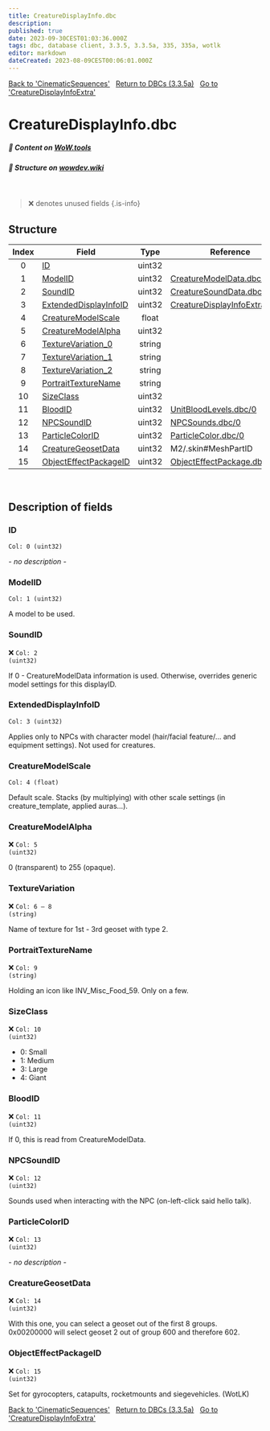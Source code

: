 ```yaml
---
title: CreatureDisplayInfo.dbc
description:
published: true
date: 2023-09-30CEST01:03:36.000Z
tags: dbc, database client, 3.3.5, 3.3.5a, 335, 335a, wotlk
editor: markdown
dateCreated: 2023-08-09CEST00:06:01.000Z
---
```

<a href="https://trinitycore.info/files/DBC/335/cinematicsequences" class="mt-5 v-btn v-btn--depressed v-btn--flat v-btn--outlined theme--light v-size--default darkblue--text text--lighten-3"><span class="v-btn__content"><i aria-hidden="true" class="v-icon notranslate v-icon--left mdi mdi-arrow-left theme--light"></i><span>Back to 'CinematicSequences'</span></span></a>&nbsp;&nbsp;&nbsp;<a href="https://trinitycore.info/files/DBC/335/DBC" class="mt-5 v-btn v-btn--depressed v-btn--flat v-btn--outlined theme--light v-size--default darkblue--text text--lighten-3"><span class="v-btn__content"><i aria-hidden="true" class="v-icon notranslate v-icon--left mdi mdi-home-outline theme--light"></i><span>Return to DBCs (3.3.5a)</span></span></a>&nbsp;&nbsp;&nbsp;<a href="https://trinitycore.info/files/DBC/335/creaturedisplayinfoextra" class="mt-5 v-btn v-btn--depressed v-btn--flat v-btn--outlined theme--light v-size--default darkblue--text text--lighten-3"><span class="v-btn__content"><span>Go to 'CreatureDisplayInfoExtra'</span><i aria-hidden="true" class="v-icon notranslate v-icon--right mdi mdi-arrow-right theme--light"></i></span></a>

# CreatureDisplayInfo.dbc
##### :open_book: Content on [WoW.tools](https://wow.tools/dbc/?dbc=creaturedisplayinfo&build=3.3.5.12340)
##### :pencil: Structure on [wowdev.wiki](https://wowdev.wiki/DB/CreatureDisplayInfo)
&nbsp;

> :x: denotes unused fields
{.is-info}


## Structure

| Index | Field | Type | Reference |
| :---: | --- | :---: | --- |
| 0 | [ID](#id) | uint32 |  |
| 1 | [ModelID](#modelid) | uint32 | [CreatureModelData.dbc/0](/files/DBC/335/creaturemodeldata#id) |
| 2 | [SoundID](#soundid) | uint32 | [CreatureSoundData.dbc/0](/files/DBC/335/creaturesounddata#id) |
| 3 | [ExtendedDisplayInfoID](#extendeddisplayinfoid) | uint32 | [CreatureDisplayInfoExtra.dbc/0](/files/DBC/335/creaturedisplayinfoextra#id) |
| 4 | [CreatureModelScale](#creaturemodelscale) | float |  |
| 5 | [CreatureModelAlpha](#creaturemodelalpha) | uint32 |  |
| 6 | [TextureVariation_0](#texturevariation) | string |  |
| 7 | [TextureVariation_1](#texturevariation) | string |  |
| 8 | [TextureVariation_2](#texturevariation) | string |  |
| 9 | [PortraitTextureName](#portraittexturename) | string |  |
| 10 | [SizeClass](#sizeclass) | uint32 |  |
| 11 | [BloodID](#bloodid) | uint32 | [UnitBloodLevels.dbc/0](/files/DBC/335/unitbloodlevels#id) |
| 12 | [NPCSoundID](#npcsoundid) | uint32 | [NPCSounds.dbc/0](/files/DBC/335/npcsounds#id) |
| 13 | [ParticleColorID](#particlecolorid) | uint32 | [ParticleColor.dbc/0](/files/DBC/335/particlecolor#id) |
| 14 | [CreatureGeosetData](#creaturegeosetdata) | uint32 | M2/.skin#MeshPartID |
| 15 | [ObjectEffectPackageID](#objecteffectpackageid) | uint32 | [ObjectEffectPackage.dbc/0](/files/DBC/335/objecteffectpackage#id) |
&nbsp;
## Description of fields

### ID
<code>Col: 0 (uint32)</code>

*- no description -*
&nbsp;

### ModelID
<code>Col: 1 (uint32)</code>

A model to be used.
&nbsp;

### SoundID
:x: <code>Col: 2 (uint32)</code>

If 0 - CreatureModelData information is used. Otherwise, overrides generic model settings for this displayID.
&nbsp;

### ExtendedDisplayInfoID
<code>Col: 3 (uint32)</code>

Applies only to NPCs with character model (hair/facial feature/... and equipment settings). Not used for creatures.
&nbsp;

### CreatureModelScale
<code>Col: 4 (float)</code>

Default scale. Stacks (by multiplying) with other scale settings (in creature_template, applied auras...).
&nbsp;

### CreatureModelAlpha
:x: <code>Col: 5 (uint32)</code>

0 (transparent) to 255 (opaque).
&nbsp;

### TextureVariation
:x: <code>Col: 6 &ndash; 8 (string)</code>

Name of texture for 1st - 3rd geoset with type 2.
&nbsp;

### PortraitTextureName
:x: <code>Col: 9 (string)</code>

Holding an icon like INV_Misc_Food_59. Only on a few.
&nbsp;

### SizeClass
:x: <code>Col: 10 (uint32)</code>

* 0: Small
* 1: Medium
* 3: Large
* 4: Giant
&nbsp;

### BloodID
:x: <code>Col: 11 (uint32)</code>

If 0, this is read from CreatureModelData.
&nbsp;

### NPCSoundID
:x: <code>Col: 12 (uint32)</code>

Sounds used when interacting with the NPC (on-left-click said hello talk).
&nbsp;

### ParticleColorID
:x: <code>Col: 13 (uint32)</code>

*- no description -*
&nbsp;

### CreatureGeosetData
:x: <code>Col: 14 (uint32)</code>

With this one, you can select a geoset out of the first 8 groups. 0x00200000 will select geoset 2 out of group 600 and therefore 602.
&nbsp;

### ObjectEffectPackageID
:x: <code>Col: 15 (uint32)</code>

Set for gyrocopters, catapults, rocketmounts and siegevehicles. (WotLK)
&nbsp;

<a href="https://trinitycore.info/files/DBC/335/cinematicsequences" class="mt-5 v-btn v-btn--depressed v-btn--flat v-btn--outlined theme--light v-size--default darkblue--text text--lighten-3"><span class="v-btn__content"><i aria-hidden="true" class="v-icon notranslate v-icon--left mdi mdi-arrow-left theme--light"></i><span>Back to 'CinematicSequences'</span></span></a>&nbsp;&nbsp;&nbsp;<a href="https://trinitycore.info/files/DBC/335/DBC" class="mt-5 v-btn v-btn--depressed v-btn--flat v-btn--outlined theme--light v-size--default darkblue--text text--lighten-3"><span class="v-btn__content"><i aria-hidden="true" class="v-icon notranslate v-icon--left mdi mdi-home-outline theme--light"></i><span>Return to DBCs (3.3.5a)</span></span></a>&nbsp;&nbsp;&nbsp;<a href="https://trinitycore.info/files/DBC/335/creaturedisplayinfoextra" class="mt-5 v-btn v-btn--depressed v-btn--flat v-btn--outlined theme--light v-size--default darkblue--text text--lighten-3"><span class="v-btn__content"><span>Go to 'CreatureDisplayInfoExtra'</span><i aria-hidden="true" class="v-icon notranslate v-icon--right mdi mdi-arrow-right theme--light"></i></span></a>
